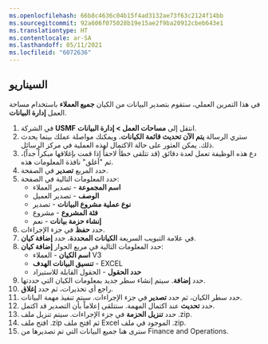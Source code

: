 ```yaml
---
ms.openlocfilehash: 66b8c4636c04b15f4ad3132ae73f63c2124f14bb
ms.sourcegitcommit: 92a606f075028b19e15ae2f9ba20912cbeb643e1
ms.translationtype: HT
ms.contentlocale: ar-SA
ms.lasthandoff: 05/11/2021
ms.locfileid: "6072636"
---
```

## <a name="scenario"></a>السيناريو
في هذا التمرين العملي، ستقوم بتصدير البيانات من الكيان **جميع العملاء** باستخدام مساحة العمل **إدارة البيانات**. 

1.  في الشركة **USMF** انتقل إلى **مساحات العمل > إدارة البيانات**. 
2.  ستري الرسالة **يتم الآن تحديث قائمة الكيانات.** ويمكنك مواصلة عملك بينما يحدث ذلك. يمكن العثور على حالة الاكتمال لهذه العملية في مركز الرسائل.
3.  دع هذه الوظيفة تعمل لعدة دقائق (قد تتلقى خطأ لاحقاً إذا قمت بإغلاقها مبكراً جداً)، ثم "أغلق" نافذة المعلومات هذه.
2.  حدد المربع **تصدير** في الصفحة. 
3.  حدد المعلومات التالية في الصفحة:
    - **اسم المجموعة** - تصدير العملاء
    - **الوصف** - تصدير العميل
    - **نوع عملية مشروع البيانات** - تصدير 
    - **فئة المشروع** - مشروع
    - **إنشاء حزمة بيانات** - نعم 
4.  حدد **حفظ** في جزء الإجراءات. 
5.  في علامة التبويب السريعة **الكيانات المحددة**، حدد **إضافة كيان**. 
6.  حدد المعلومات التالية في مربع الحوار **إضافة كيان**:
    - **اسم الكيان** - العملاء V3
    - **تنسيق البيانات الهدف** - EXCEL
    - **حدد الحقول** - الحقول القابلة للاستيراد
7.  حدد **إضافة**. سيتم إنشاء سطر جديد بمعلومات الكيان التي حددتها. 
9.  راجع أي تحذيرات، ثم حدد **إغلاق**. 
10. حدد سطر الكيان، ثم حدد **تصدير** في جزء الإجراءات. سيتم تنفيذ مهمة البيانات. 
12. حدد **تحديث** عند اكتمال المهمة. ستتلقى إعلاماً بأن التصدير قد اكتمل. 
13. حدد **تنزيل الحزمة** في جزء الإجراءات. سيتم تنزيل ملف .zip. 
15. افتح ملف .zip ثم افتح ملف Excel الموجود في ملف .zip. 
16. سترى هنا جميع البيانات التي تم تصديرها من Finance and Operations.
